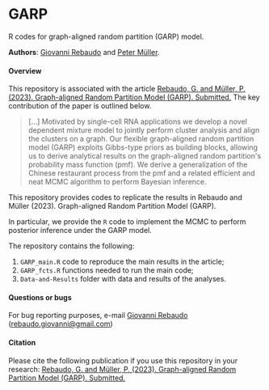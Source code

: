 # GARP

R codes for graph-aligned random partition (GARP) model.

**Authors**: [Giovanni Rebaudo](https://giovannirebaudo.github.io) and [Peter Müller](https://web.ma.utexas.edu/users/pmueller).

#### Overview 
This repository is associated with the article [Rebaudo, G. and Müller, P. (2023). Graph-aligned Random Partition Model (GARP). Submitted.](https://arxiv.org/abs/2306.08485)
The key contribution of the paper is outlined below.
 
> [...] Motivated by single-cell RNA applications we develop a novel dependent mixture model to jointly perform cluster analysis and align the clusters on a graph.
Our flexible graph-aligned random partition model (GARP) exploits Gibbs-type priors as building blocks, allowing us to derive analytical results on the graph-aligned random partition's probability mass function (pmf).
We derive a generalization of the Chinese restaurant process from the pmf and a related efficient and neat MCMC algorithm to perform Bayesian inference. 

This repository provides codes to replicate the results in Rebaudo and Müller (2023). Graph-aligned Random Partition Model (GARP).

In particular, we provide the `R` code to implement the MCMC to perform posterior inference under the GARP model.

The repository contains the following:

1. `GARP_main.R` code to reproduce the main results in the article;
2. `GARP_fcts.R` functions needed to run the main code;
3. `Data-and-Results` folder with data and results of the analyses.

#### Questions or bugs
For bug reporting purposes, e-mail [Giovanni Rebaudo](https://giovannirebaudo.github.io) (rebaudo.giovanni@gmail.com)

#### Citation
Please cite the following publication if you use this repository in your research: [Rebaudo, G. and Müller, P. (2023). Graph-aligned Random Partition Model (GARP). Submitted.](https://arxiv.org/abs/2306.08485)




